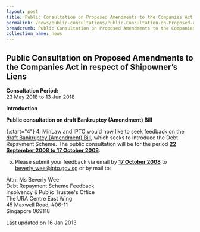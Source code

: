 ```yaml
---
layout: post
title: Public Consultation on Proposed Amendments to the Companies Act in respect of Shipowner’s Liens
permalink: /news/public-consultations/Public-Consultation-on-Proposed-Amendments-to-Companies-Act-in-respect-of-Shipowners-Liens/
breadcrumb: Public Consultation on Proposed Amendments to the Companies Act in respect of Shipowner’s Liens
collection_name: news
---
```


Public Consultation on Proposed Amendments to the Companies Act in respect of Shipowner’s Liens
---

**Consultation Period:**  
23 May 2018 to 13 Jun 2018

**Introduction**



**Public consultation on draft Bankruptcy (Amendment) Bill**

{:start="4"}
4. MinLaw and IPTO would now like to seek feedback on the [draft Bankruptcy (Amendment) Bill](), which seeks to introduce the Debt Repayment Scheme. The public consultation will be for the period <b><u>22 September 2008 to 17 October 2008</u></b>.

5. Please submit your feedback via email by <b><u>17 October 2008</u></b> to <beverly_wee@ipto.gov.sg> or by mail to:

<p class="address-centered">
Attn: Ms Beverly Wee<br>
Debt Repayment Scheme Feedback<br>
Insolvency & Public Trustee's Office<br>
The URA Centre East Wing<br>
45 Maxwell Road, #06-11<br>
Singapore 069118
</p>

<p class="right-side-updated">Last updated on 16 Jan 2013</p>
